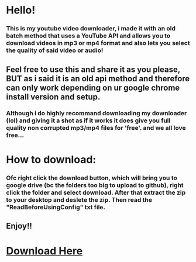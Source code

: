 # Hello!
### This is my youtube video downloader, i made it with an old batch method that uses a YouTube API and allows you to download videos in mp3 or mp4 format and also lets you select the quality of said video or audio!
## Feel free to use this and share it as you please, BUT as i said it is an old api method and therefore can only work depending on ur google chrome install version and setup.
### Although i do highly recommand downloading my downloader (lol) and giving it a shot as if it works it does give you full quality non corrupted mp3/mp4 files for 'free'. and we all love free...

# How to download:

### Ofc right click the download button, which will bring you to google drive (bc the folders too big to upload to github), right click the folder and select download. After that extract the zip to your desktop and deslete the zip. Then read the "ReadBeforeUsingConfig" txt file.

## Enjoy!!

# [Download Here](https://drive.google.com/drive/folders/1sWzBJsDYeGc7fUEHlmvBTf66_v1ZMhMo?usp=sharing)
